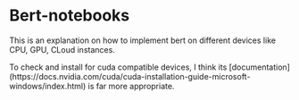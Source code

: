 # Bert-notebooks
<p>This is an explanation on how to implement bert on different devices like CPU, GPU, CLoud instances.</p>
<p>To check and install for cuda compatible devices, I think its [documentation](https://docs.nvidia.com/cuda/cuda-installation-guide-microsoft-windows/index.html) is far more appropriate. 


